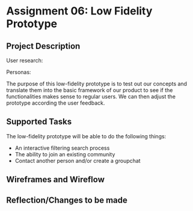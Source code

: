# Assignment 06: Low Fidelity Prototype

## Project Description
User research:

Personas:

The purpose of this low-fidelity prototype is to test out our concepts and translate them into the basic framework of our product to see if the functionalities makes sense to regular users. We can then adjust the prototype according the user feedback.

## Supported Tasks

The low-fidelity prototype will be able to do the following things:
* An interactive filtering search process
* The ability to join an existing community
* Contact another person and/or create a groupchat

## Wireframes and Wireflow

## Reflection/Changes to be made
